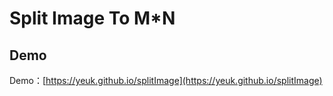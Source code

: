 Split Image To M*N
==========

## Demo

Demo：[https://yeuk.github.io/splitImage](https://yeuk.github.io/splitImage)
